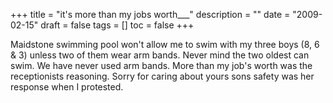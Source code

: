 +++
title = "it's more than my jobs worth___"
description = ""
date = "2009-02-15"
draft = false
tags = []
toc = false
+++

Maidstone swimming pool won't allow me to swim with my three boys (8, 6 & 3) unless two of them wear arm bands. Never mind the two oldest can swim. We have never used arm bands. More than my job's worth was the receptionists reasoning. Sorry for caring about yours sons safety was her response when I protested.